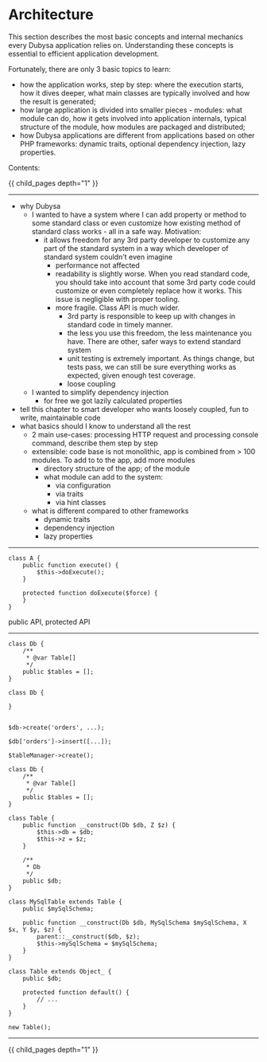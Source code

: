 # Architecture #

This section describes the most basic concepts and internal mechanics every Dubysa application relies on. Understanding these concepts is essential to efficient application development.

Fortunately, there are only 3 basic topics to learn:

* how the application works, step by step: where the execution starts, how it dives deeper, what main classes are typically involved and how the result is generated;
* how large application is divided into smaller pieces - modules: what module can do, how it gets involved into application internals, typical structure of the module, how modules are packaged and distributed;
* how Dubysa applications are different from applications based on other PHP frameworks: dynamic traits, optional dependency injection, lazy properties.

Contents:

{{ child_pages depth="1" }}

--- 

* why Dubysa
	* I wanted to have a system where I can add property or method to some standard class or even customize how existing method of standard class works - all in a safe way. Motivation:
		* it allows freedom for any 3rd party developer to customize any part of the standard system in a way which developer of standard system couldn't even imagine
			* performance not affected
			* readability is slightly worse. When you read standard code, you should take into account that some 3rd party code could customize or even completely replace how it works. This issue is negligible with proper tooling.
			* more fragile. Class API is much wider. 
				* 3rd party is responsible to keep up with changes in standard code in timely manner.
				* the less you use this freedom, the less maintenance you have. There are other, safer ways to extend standard system
				* unit testing is extremely important. As things change, but tests pass, we can still be sure everything works as expected, given enough test coverage.  
				* loose coupling
	* I wanted to simplify dependency injection
		* for free we got lazily calculated properties
* tell this chapter to smart developer who wants loosely coupled, fun to write, maintainable code 
* what basics should I know to understand all the rest
	* 2 main use-cases: processing HTTP request and processing console command, describe them step by step
	* extensible: code base is not monolithic, app is combined from > 100 modules. To add to to the app, add more modules
		* directory structure of the app; of the module
		* what module can add to the system:
			* via configuration
			* via traits
			* via hint classes
	* what is different compared to other frameworks
		* dynamic traits
		* dependency injection
		* lazy properties


---

	class A {
		public function execute() {
			$this->doExecute();
		}

		protected function doExecute($force) {
		}
	}

public API, protected API

---

	class Db {
		/**
		 * @var Table[]
		 */
		public $tables = [];
	}

	class Db {
		
	}


	$db->create('orders', ...);

	$db['orders']->insert([...]);

	$tableManager->create();

	class Db {
		/**
		 * @var Table[]
		 */
		public $tables = [];
	}

	class Table {
		public function __construct(Db $db, Z $z) {
			$this->db = $db;
			$this->z = $z;
		}

		/**
		 * Db
		 */
		public $db;
	}

	class MySqlTable extends Table {
		public $mySqlSchema;

		public function __construct(Db $db, MySqlSchema $mySqlSchema, X $x, Y $y, $z) {
			parent::__construct($db, $z);
			$this->mySqlSchema = $mySqlSchema;
		}
	}

	class Table extends Object_ {
		public $db;

		protected function default() {
			// ...
		}
	}

	new Table();

---

{{ child_pages depth="1" }}